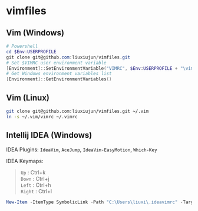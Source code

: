 # vimfiles

## Vim (Windows)
``` powershell
# Powershell
cd $Env:USERPROFILE
git clone git@github.com:liuxiujun/vimfiles.git 
# Set $VIMRC user environment variable
[Environment]::SetEnvironmentVariable("VIMRC", $Env:USERPROFILE + "\vimfiles\vimrc", "User")
# Get Windows environment variables list
[Environment]::GetEnvironmentVariables()
```

## Vim (Linux)
``` bash
git clone git@github.com:liuxiujun/vimfiles.git ~/.vim
ln -s ~/.vim/vimrc ~/.vimrc 
```
## Intellij IDEA (Windows)
IDEA Plugins:
`IdeaVim`, `AceJump`, `IdeaVim-EasyMotion`, `Which-Key`


IDEA Keymaps: 
> `Up`      :   Ctrl+k  
> `Down`    :   Ctrl+j  
> `Left`    :   Ctrl+h  
> `Right`   :   Ctrl+l  

``` powershell
New-Item -ItemType SymbolicLink -Path "C:\Users\liuxi\.ideavimrc" -Target "C:\Users\liuxi\vimfiles\ideavimrc"
```
